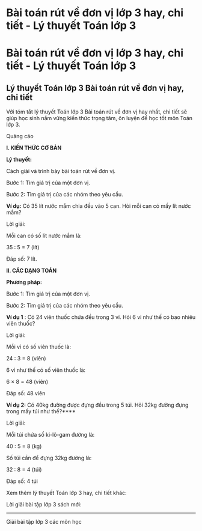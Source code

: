 # Bài toán rút về đơn vị lớp 3 hay, chi tiết - Lý thuyết Toán lớp 3

# Bài toán rút về đơn vị lớp 3 hay, chi tiết - Lý thuyết Toán lớp 3

## Lý thuyết Toán lớp 3 Bài toán rút về đơn vị hay, chi tiết

Với tóm tắt lý thuyết Toán lớp 3 Bài toán rút về đơn vị hay nhất, chi tiết sẽ giúp học sinh nắm vững kiến thức trọng tâm, ôn luyện để học tốt môn Toán lớp 3.

Quảng cáo

**I. KIẾN THỨC CƠ BẢN**

**Lý thuyết:**

Cách giải và trình bày bài toán rút về đơn vị.

Bước 1: Tìm giá trị của một đơn vị.

Bước 2: Tìm giá trị của các nhóm theo yêu cầu.

**Ví dụ:** Có 35 lít nước mắm chia đều vào 5 can. Hỏi mỗi can có mấy lít nước mắm?

Lời giải:

Mỗi can có số lít nước mắm là:

35 : 5 = 7 (lít)

Đáp số: 7 lít.

**II. CÁC DẠNG TOÁN**

**Phương pháp:**

Bước 1: Tìm giá trị của một đơn vị.

Bước 2: Tìm giá trị của các nhóm theo yêu cầu.

**Ví dụ 1** : Có 24 viên thuốc chứa đều trong 3 vỉ. Hỏi 6 vỉ như thế có bao nhiêu viên thuốc?

Lời giải:

Mỗi vỉ có số viên thuốc là:

24 : 3 = 8 (viên)

6 vỉ như thế có số viên thuốc là:

6 × 8 = 48 (viên)

Đáp số: 48 viên

**Ví dụ 2:** Có 40kg đường được đựng đều trong 5 túi. Hỏi 32kg đường đựng trong mấy túi như thế?****

Lời giải:

Mỗi túi chứa số ki-lô-gam đường là:

40 : 5 = 8 (kg)

Số túi cần để đựng 32kg đường là:

32 : 8 = 4 (túi)

Đáp số: 4 túi

Xem thêm lý thuyết Toán lớp 3 hay, chi tiết khác:

Lời giải bài tập lớp 3 sách mới:

* * *

Giải bài tập lớp 3 các môn học
